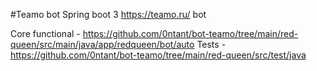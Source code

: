 #Teamo bot
Spring boot 3 https://teamo.ru/ bot

Core functional - https://github.com/0ntant/bot-teamo/tree/main/red-queen/src/main/java/app/redqueen/bot/auto
Tests - https://github.com/0ntant/bot-teamo/tree/main/red-queen/src/test/java